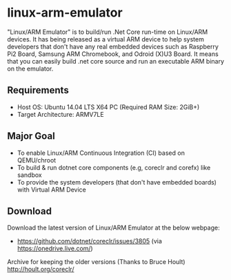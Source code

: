 # linux-arm-emulator

"Linux/ARM Emulator" is to build/run .Net Core run-time on Linux/ARM devices. It has being released as a virtual ARM device to help system developers that don't have any real embedded devices such as Raspberry Pi2 Board, Samsung ARM Chromebook, and Odroid (X)U3 Board. It means that you can easily build .net core source and run an executable ARM binary on the emulator.

## Requirements

 * Host OS: Ubuntu 14.04 LTS X64 PC (Required RAM Size: 2GiB+)
 * Target Architecture: ARMV7LE

## Major Goal

 * To enable Linux/ARM Continuous Integration (CI) based on QEMU/chroot
 * To build & run dotnet core components (e.g, coreclr and corefx) like sandbox
 * To provide the system developers (that don't have embedded boards) with Virtual ARM Device

## Download

Download the latest version of Linux/ARM Emulator at the below webpage:
 * https://github.com/dotnet/coreclr/issues/3805 (via https://onedrive.live.com/)

Archive for keeping the older versions (Thanks to Bruce Hoult)
http://hoult.org/coreclr/
